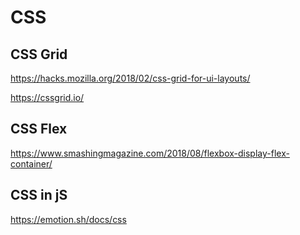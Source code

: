 # CSS

## CSS Grid
https://hacks.mozilla.org/2018/02/css-grid-for-ui-layouts/

https://cssgrid.io/

## CSS Flex
https://www.smashingmagazine.com/2018/08/flexbox-display-flex-container/

## CSS in jS
https://emotion.sh/docs/css


